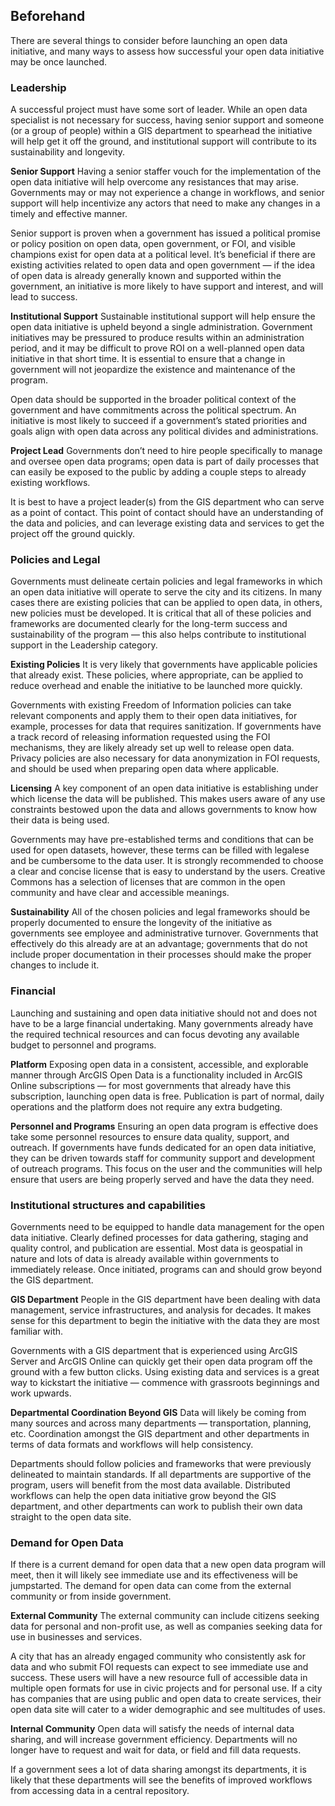 ## Beforehand

There are several things to consider before launching an open data initiative, and many ways to assess how successful your open data initiative may be once launched. 

### Leadership 
A successful project must have some sort of leader. While an open data specialist is not necessary for success, having senior support and someone (or a group of people) within a GIS department to spearhead the initiative will help get it off the ground, and institutional support will contribute to its sustainability and longevity. 

**Senior Support**
Having a senior staffer vouch for the implementation of the open data initiative will help overcome any resistances that may arise. Governments may or may not experience a change in workflows, and senior support will help incentivize any actors that need to make any changes in a timely and effective manner.

Senior support is proven when a government has issued a political promise or policy position on open data, open government, or FOI, and visible champions exist for open data at a political level. It’s beneficial if there are existing activities related to open data and open government — if the idea of open data is already generally known and supported within the government, an initiative is more likely to have support and interest, and will lead to success. 

**Institutional Support**
Sustainable institutional support will help ensure the open data initiative is upheld beyond a single administration. Government initiatives may be pressured to produce results within an administration period, and it may be difficult to prove ROI on a well-planned open data initiative in that short time. It is essential to ensure that a change in government will not jeopardize the existence and maintenance of the program. 

Open data should be supported in the broader political context of the government and have commitments across the political spectrum. An initiative is most likely to succeed if a government’s stated priorities and goals align with open data across any political divides and administrations. 

**Project Lead**
Governments don’t need to hire people specifically to manage and oversee open data programs; open data is part of daily processes that can easily be exposed to the public by adding a couple steps to already existing workflows. 

It is best to have a project leader(s) from the GIS department who can serve as a point of contact. This point of contact should have an understanding of the data and policies, and can leverage existing data and services to get the project off the ground quickly. 

### Policies and Legal 
Governments must delineate certain policies and legal frameworks in which an open data initiative will operate to serve the city and its citizens. In many cases there are existing policies that can be applied to open data, in others, new policies must be developed. It is critical that all of these policies and frameworks are documented clearly for the long-term success and sustainability of the program — this also helps contribute to institutional support in the Leadership category. 

**Existing Policies**
It is very likely that governments have applicable policies that already exist. These policies, where appropriate, can be applied to reduce overhead and enable the initiative to be launched more quickly. 

Governments with existing Freedom of Information policies can take relevant components and apply them to their open data initiatives, for example, processes for data that requires sanitization. If governments have a track record of releasing information requested using the FOI mechanisms, they are likely already set up well to release open data. Privacy policies are also necessary for data anonymization in FOI requests, and should be used when preparing open data where applicable. 

**Licensing**
A key component of an open data initiative is establishing under which license the data will be published. This makes users aware of any use constraints bestowed upon the data and allows governments to know how their data is being used. 

Governments may have pre-established terms and conditions that can be used for open datasets, however, these terms can be filled with legalese and be cumbersome to the data user. It is strongly recommended to choose a clear and concise license that is easy to understand by the users. Creative Commons has a selection of licenses that are common in the open community and have clear and accessible meanings.  

**Sustainability** 
All of the chosen policies and legal frameworks should be properly documented to ensure the longevity of the initiative as governments see employee and administrative turnover. Governments that effectively do this already are at an advantage; governments that do not include proper documentation in their processes should make the proper changes to include it. 


### Financial 

Launching and sustaining and open data initiative should not and does not have to be a large financial undertaking. Many governments already have the required technical resources and can focus devoting any available budget to personnel and programs. 

**Platform**
Exposing open data in a consistent, accessible, and explorable manner through ArcGIS Open Data is a functionality included in ArcGIS Online subscriptions — for most governments that already have this subscription, launching open data is free. Publication is part of normal, daily operations and the platform does not require any extra budgeting. 

**Personnel and Programs**
Ensuring an open data program is effective does take some personnel resources to ensure data quality, support, and outreach. If governments have funds dedicated for an open data initiative, they can be driven towards staff for community support and development of outreach programs. This focus on the user and the communities will help ensure that users are being properly served and have the data they need.

### Institutional structures and capabilities

Governments need to be equipped to handle data management for the open data initiative. Clearly defined processes for data gathering, staging and quality control, and publication are essential. Most data is geospatial in nature and lots of data is already available within governments to immediately release. Once initiated, programs can and should grow beyond the GIS department.  

**GIS Department**
People in the GIS department have been dealing with data management, service infrastructures, and analysis for decades. It makes sense for this department to begin the initiative with the data they are most familiar with. 

Governments with a GIS department that is experienced using ArcGIS Server and ArcGIS Online can quickly get their open data program off the ground with a few button clicks. Using existing data and services is a great way to kickstart the initiative — commence with grassroots beginnings and work upwards.

**Departmental Coordination Beyond GIS**
Data will likely be coming from many sources and across many departments — transportation, planning, etc. Coordination amongst the GIS department and other departments in terms of data formats and workflows will help consistency. 

Departments should follow policies and frameworks that were previously delineated to maintain standards. If all departments are supportive of the program, users will benefit from the most data available. Distributed workflows can help the open data initiative grow beyond the GIS department, and other departments can work to publish their own data straight to the open data site. 

### Demand for Open Data 

If there is a current demand for open data that a new open data program will meet, then it will likely see immediate use and its effectiveness will be jumpstarted. The demand for open data can come from the external community or from inside government.

**External Community**
The external community can include citizens seeking data for personal and non-profit use, as well as companies seeking data for use in businesses and services. 

A city that has an already engaged community who consistently ask for data and who submit FOI requests can expect to see immediate use and success. These users will have a new resource full of accessible data in multiple open formats for use in civic projects and for personal use. If a city has companies that are using public and open data to create services, their open data site will cater to a wider demographic and see multitudes of uses. 

**Internal Community**
Open data will satisfy the needs of internal data sharing, and will increase government efficiency. Departments will no longer have to request and wait for data, or field and fill data requests. 

If a government sees a lot of data sharing amongst its departments, it is likely that these departments will see the benefits of improved workflows from accessing data in a central repository. 

